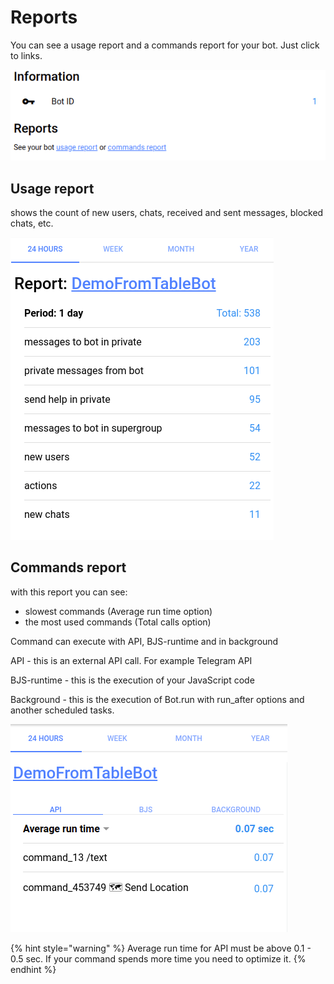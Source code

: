 # Reports

You can see a usage report and a commands report for your bot. Just click to links.

![](.gitbook/assets/image%20%2881%29.png)

## Usage report

shows the count of new users, chats, received and sent messages, blocked chats, etc. 

![](.gitbook/assets/image%20%2883%29.png)

## Commands report

with this report you can see:

* slowest commands \(Average run time option\)
* the most used commands \(Total calls option\)

Command can execute with API, BJS-runtime and in background

API - this is an external API call. For example Telegram API

BJS-runtime - this is the execution of your JavaScript code

Background - this is the execution of Bot.run with run\_after options and another scheduled tasks.

![](.gitbook/assets/image%20%2880%29.png)

{% hint style="warning" %}
Average run time for API must be above 0.1 - 0.5 sec. If your command spends more time you need to optimize it.
{% endhint %}

